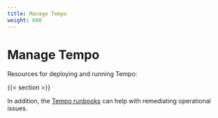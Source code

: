 ```yaml
---
title: Manage Tempo
weight: 600
---
```


# Manage Tempo

Resources for deploying and running Tempo:

{{< section >}}

In addition, the [Tempo runbooks](https://github.com/grafana/tempo/blob/main/operations/tempo-mixin/runbook.md) can help with remediating operational issues.